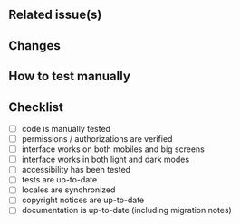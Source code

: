 ## Related issue(s)

<!-- Copy-paste the URL to the related issue(s) if any ("N/A" if not applicable). -->

## Changes

<!-- List the changes you’ve made in this pull request in order to help the
  -- reviewers to understand how to review it. -->

## How to test manually

<!-- List actions (step by step) of what have to be done in order to test your
  -- changes manually ("N/A" if not applicable). -->

## Checklist

<!-- Make sure all the todos are checked before asking for review. If you think
  -- one of the item isn’t applicable to this PR, please check it anyway and
  -- precise "N/A" next to it. -->

- [ ] code is manually tested
- [ ] permissions / authorizations are verified
- [ ] interface works on both mobiles and big screens
- [ ] interface works in both light and dark modes
- [ ] accessibility has been tested
- [ ] tests are up-to-date
- [ ] locales are synchronized
- [ ] copyright notices are up-to-date
- [ ] documentation is up-to-date (including migration notes)

